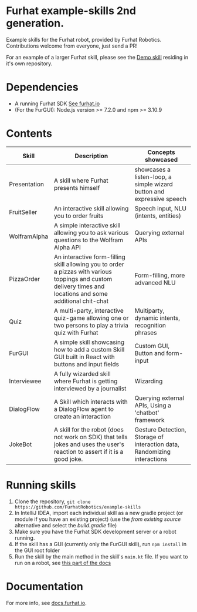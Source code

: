 # Furhat example-skills 2nd generation.

Example skills for the Furhat robot, provided by Furhat Robotics. Contributions welcome from everyone, just send a PR!

For an example of a larger Furhat skill, please see the [Demo skill](https://github.com/FurhatRobotics/demo-skill) residing in it's own repository.

# Dependencies

* A running Furhat SDK [See furhat.io](https://furhat.io)
* (For the FurGUI): Node.js version >= 7.2.0 and npm >= 3.10.9

# Contents

Skill                 | Description                                 | Concepts showcased
----------------------|---------------------------------------------|------------------------------------------------------
Presentation | A skill where Furhat presents himself | showcases a listen-loop, a simple wizard button and expressive speech | Speech output, extention methods, listen-loop, wizard button, onTime
FruitSeller | An interactive skill allowing you to order fruits | Speech input, NLU (intents, entities)
WolframAlpha | A simple interactive skill allowing you to ask various questions to the Wolfram Alpha API | Querying external APIs
PizzaOrder | An interactive form-filling skill allowing you to order a pizzas with various toppings and custom delivery times and locations and some additional chit-chat | Form-filling, more advanced NLU
Quiz | A multi-party, interactive quiz-game allowing one or two persons to play a trivia quiz with Furhat | Multiparty, dynamic intents, recognition phrases
FurGUI | A simple skill showcasing how to add a custom Skill GUI built in React with buttons and input fields | Custom GUI, Button and form-input
Interviewee | A fully wizarded skill where Furhat is getting interviewed by a journalist | Wizarding
DialogFlow | A Skill which interacts with a DialogFlow agent to create an interaction | Querying external APIs, Using a 'chatbot' framework
JokeBot | A skill for the robot (does not work on SDK) that tells jokes and uses the user's reaction to assert if it is a good joke. | Gesture Detection, Storage of interaction data, Randomizing interactions

# Running skills
1. Clone the repository, `git clone https://github.com/FurhatRobotics/example-skills`
2. In IntelliJ IDEA, import each individual skill as a new gradle project (or module if you have an existing project) (use the _from existing source_ alternative and select the _build.gradle_ file)
3. Make sure you have the Furhat SDK development server or a robot running.
4. If the skill has a GUI (currently only the FurGUI skill), run `npm install` in the GUI root folder
5. Run the skill by the main method in the skill's `main.kt` file. If you want to run on a robot, see [this part of the docs](https://docs.furhat.io/skills/#running-a-skill-on-a-robot)

# Documentation
For more info, see [docs.furhat.io](https://docs.furhat.io).
